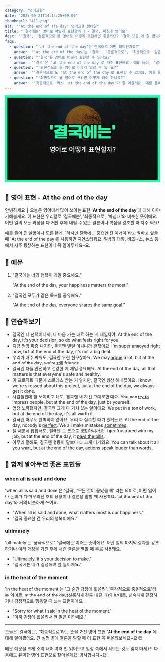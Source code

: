 ```yaml
---
category: "영어표현"
date: "2025-09-21T14:14:25+09:00"
thumbnail: "411.png"
alt: "'At the end of the day' 영어표현 썸네일"
title: "'결국에는' 영어로 어떻게 표현할까 🌅 - 결국, 마침내 영어로"
desc: "'결국', '결론적으로'를 영어로 어떻게 표현하면 좋을까요? '결국 모든 게 잘 끝났어요.', '결국 중요한 건 건강이에요.' 등을 영어로 표현하는 법을 배워봅시다. 다양한 예문을 통해서 연습하고 본인의 표현으로 만들어 보세요."
faqs:
  - question: "'at the end of the day'은 한국어로 어떤 의미인가요?"
    answer: "'at the end of the day'는 '결국', '결론적으로', '최종적으로' 같은 뜻이에요. 여러 상황을 다 고려하고 결국 얘기하고 싶은 핵심을 말할 때 자주 써요."
  - question: "'결국'을 영어로 어떻게 표현할 수 있나요?"
    answer: "'결국'은 'at the end of the day'로 자주 표현해요. 예를 들어, '결국 모든 게 잘 끝났어요.'는 'At the end of the day, everything turned out well.'이라고 해요."
  - question: "'결론적으로'를 영어로 어떻게 말할 수 있나요?"
    answer: "'결론적으로'도 'at the end of the day'로 표현할 수 있어요. 예를 들어, '결론적으로 중요한 건 건강이에요.'는 'At the end of the day, health is what matters.'라고 말해요."
  - question: "'최종적으로'를 영어로 쓰려면 어떻게 해야 하나요?"
    answer: "'최종적으로' 역시 'at the end of the day'가 잘 어울려요. 예를 들어, '최종적으로 우리가 원하는 건 행복이에요.'는 'At the end of the day, what we want is happiness.'라고 말해요."
---
```


!['At the end of the day' 영어표현](./411.png)

## 🌟 영어 표현 - At the end of the day

안녕하세요 👋 오늘은 영어에서 많이 쓰이는 표현 '**At the end of the day**'에 대해 이야기해볼게요. 이 표현은 우리말로 '결국에는', '최종적으로', '마침내'와 비슷한 뜻이에요. 어떤 일의 모든 과정을 다 거친 후에 내릴 수 있는 결론이나 핵심을 강조할 때 자주 써요!

예를 들어 긴 설명이나 토론 끝에, '하지만 결국에는 중요한 건 이거야'라고 말하고 싶을 때 'At the end of the day'를 사용하면 자연스러워요. 일상의 대화, 비즈니스, 뉴스 등에서 자주 등장하는 표현이니 꼭 알아두세요~요.

## 📖 예문

1. "결국에는 너의 행복이 제일 중요해요."

   "At the end of the day, your happiness matters the most."

2. "결국엔 모두가 같은 목표를 공유해요."

   "At the end of the day, everyone [shares](/blog/in-english/248.share/) the same goal."

## 💬 연습해보기

<ul data-interactive-list>

  <li data-interactive-item>
    <span data-toggler>결국엔 네 선택이니까, 네 마음 가는 대로 하는 게 제일이야.</span>
    <span data-answer>At the end of the day, it's your decision, so do what feels right for you.</span>
  </li>

  <li data-interactive-item>
    <span data-toggler>지금 엄청 짜증 나지만, 결국엔 별일 아니니까 괜찮아요.</span>
    <span data-answer>I'm super annoyed right now, but at the end of the day, it's not a big deal.</span>
  </li>

  <li data-interactive-item>
    <span data-toggler>우리가 자주 싸워도, 결국엔 우린 친구잖아요.</span>
    <span data-answer>We may <a href="/blog/in-english/132.argue/">argue</a> a lot, but at the end of the day, we're <a href="/blog/in-english/254.still/">still</a> friends.</span>
  </li>

  <li data-interactive-item>
    <span data-toggler>결국엔 다들 안전하고 건강한 게 제일 중요해요.</span>
    <span data-answer>At the end of the day, all that matters is that everyone's safe and healthy.</span>
  </li>

  <li data-interactive-item>
    <span data-toggler>이 프로젝트 때문에 스트레스 받는 거 알지만, 결국엔 항상 해내잖아요.</span>
    <span data-answer>I know we're stressed about this project, but at the end of the day, we always get it done.</span>
  </li>

  <li data-interactive-item>
    <span data-toggler>사람들한테 잘 보이려고 해도, 결국엔 네 자신 그대로면 돼요.</span>
    <span data-answer>You can <a href="/blog/in-english/117.try-to/">try to</a> impress people, but at the end of the day, just be yourself.</span>
  </li>

  <li data-interactive-item>
    <span data-toggler>엄청 노력했지만, 결국엔 그게 다 가치 있는 일이에요.</span>
    <span data-answer>We put in a ton of work, but at the end of the day, it's all worth it.</span>
  </li>

  <li data-interactive-item>
    <span data-toggler>결국엔 아무도 완벽하지 않아요. 우리 다 실수할 때가 있거든요.</span>
    <span data-answer>At the end of the day, nobody's <a href="/blog/in-english/413.perfect/">perfect</a>. We all make mistakes <a href="/blog/in-english/270.sometimes/">sometimes</a>.</span>
  </li>

  <li data-interactive-item>
    <span data-toggler>일 때문에 답답해도, 결국엔 그 돈으로 생활하니까요.</span>
    <span data-answer>I get frustrated with my job, but at the end of the day, it <a href="/blog/in-english/084.pay-the-bills/">pays the bills</a>.</span>
  </li>

  <li data-interactive-item>
    <span data-toggler>아무리 말해도, 결국엔 행동이 말보다 더 크게 다가와요.</span>
    <span data-answer>You can talk about it all you want, but at the end of the day, actions speak louder than words.</span>
  </li>

</ul>

## 🤝 함께 알아두면 좋은 표현들

### when all is said and done

'when all is said and done'은 '결국', '모든 것이 끝났을 때' 라는 의미로, 어떤 일이나 논의가 다 마무리된 후의 상황이나 결론을 말할 때 사용해요. 'at the end of the day'와 거의 비슷하게 쓰여요.

- "When all is said and done, what matters most is our happiness."
- "결국 중요한 건 우리의 행복이에요."

### ultimately

'ultimately'는 '궁극적으로', '결국에는'이라는 뜻이에요. 어떤 일의 마지막 결과를 강조하거나 여러 과정을 거친 후에 내린 결론을 말할 때 주로 사용돼요.

- "Ultimately, it's your decision to make."
- "결국에는 네가 결정해야 할 일이에요."

### in the heat of the moment

'in the heat of the moment'는 '그 순간 감정에 휩쓸려', '즉각적으로 충동적으로'라는 의미로, at the end of the day(신중하게 결론 내릴 때)와 반대로, 신속하게 결정하거나 감정적으로 행동할 때 쓰는 표현이에요.

- "Sorry for what I said in the heat of the moment."
- "아까 감정에 휩쓸려서 한 말은 미안해요."

---

오늘은 '결국에는', '최종적으로'라는 뜻을 가진 영어 표현 '**At the end of the day**'에 대해 알아봤어요. 긴 설명 끝에 결론을 말할 때 이 표현 꼭 떠올려보세요~요 😊

배운 예문을 크게 소리 내어 여러 번 읽어보고 일상 속에서 써보는 것도 잊지 마세요! 다음에도 유익한 영어 표현으로 찾아올게요! 감사합니다~요!
